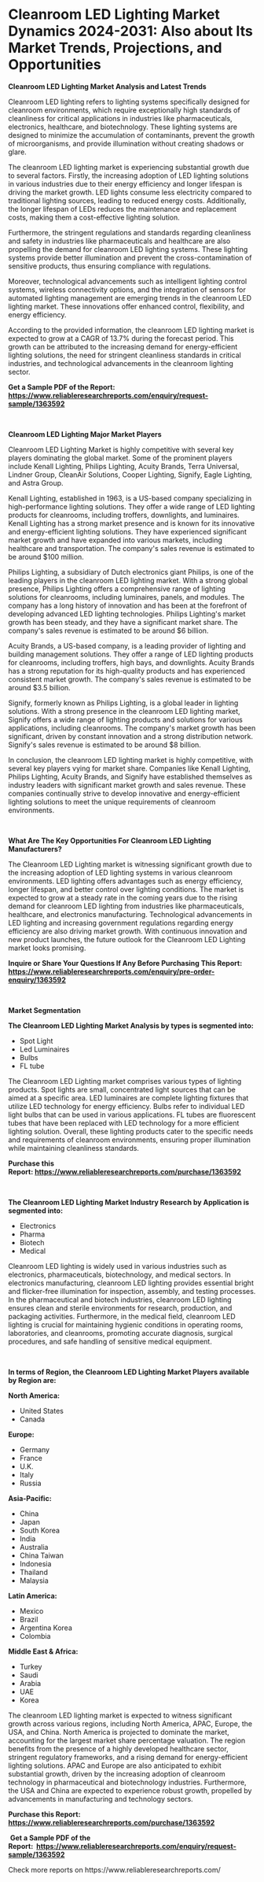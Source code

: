 <p><h1>Cleanroom LED Lighting Market Dynamics 2024-2031: Also about Its Market Trends, Projections, and Opportunities</h1></p><p><strong>Cleanroom LED Lighting Market Analysis and Latest Trends</strong></p>
<p><p>Cleanroom LED lighting refers to lighting systems specifically designed for cleanroom environments, which require exceptionally high standards of cleanliness for critical applications in industries like pharmaceuticals, electronics, healthcare, and biotechnology. These lighting systems are designed to minimize the accumulation of contaminants, prevent the growth of microorganisms, and provide illumination without creating shadows or glare.</p><p>The cleanroom LED lighting market is experiencing substantial growth due to several factors. Firstly, the increasing adoption of LED lighting solutions in various industries due to their energy efficiency and longer lifespan is driving the market growth. LED lights consume less electricity compared to traditional lighting sources, leading to reduced energy costs. Additionally, the longer lifespan of LEDs reduces the maintenance and replacement costs, making them a cost-effective lighting solution.</p><p>Furthermore, the stringent regulations and standards regarding cleanliness and safety in industries like pharmaceuticals and healthcare are also propelling the demand for cleanroom LED lighting systems. These lighting systems provide better illumination and prevent the cross-contamination of sensitive products, thus ensuring compliance with regulations.</p><p>Moreover, technological advancements such as intelligent lighting control systems, wireless connectivity options, and the integration of sensors for automated lighting management are emerging trends in the cleanroom LED lighting market. These innovations offer enhanced control, flexibility, and energy efficiency.</p><p>According to the provided information, the cleanroom LED lighting market is expected to grow at a CAGR of 13.7% during the forecast period. This growth can be attributed to the increasing demand for energy-efficient lighting solutions, the need for stringent cleanliness standards in critical industries, and technological advancements in the cleanroom lighting sector.</p></p>
<p><strong>Get a Sample PDF of the Report:&nbsp; <a href="https://www.reliableresearchreports.com/enquiry/request-sample/1363592">https://www.reliableresearchreports.com/enquiry/request-sample/1363592</a></strong></p>
<p>&nbsp;</p>
<p><strong>Cleanroom LED Lighting Major Market Players</strong></p>
<p><p>Cleanroom LED Lighting Market is highly competitive with several key players dominating the global market. Some of the prominent players include Kenall Lighting, Philips Lighting, Acuity Brands, Terra Universal, Lindner Group, CleanAir Solutions, Cooper Lighting, Signify, Eagle Lighting, and Astra Group.</p><p>Kenall Lighting, established in 1963, is a US-based company specializing in high-performance lighting solutions. They offer a wide range of LED lighting products for cleanrooms, including troffers, downlights, and luminaires. Kenall Lighting has a strong market presence and is known for its innovative and energy-efficient lighting solutions. They have experienced significant market growth and have expanded into various markets, including healthcare and transportation. The company's sales revenue is estimated to be around $100 million.</p><p>Philips Lighting, a subsidiary of Dutch electronics giant Philips, is one of the leading players in the cleanroom LED lighting market. With a strong global presence, Philips Lighting offers a comprehensive range of lighting solutions for cleanrooms, including luminaires, panels, and modules. The company has a long history of innovation and has been at the forefront of developing advanced LED lighting technologies. Philips Lighting's market growth has been steady, and they have a significant market share. The company's sales revenue is estimated to be around $6 billion.</p><p>Acuity Brands, a US-based company, is a leading provider of lighting and building management solutions. They offer a range of LED lighting products for cleanrooms, including troffers, high bays, and downlights. Acuity Brands has a strong reputation for its high-quality products and has experienced consistent market growth. The company's sales revenue is estimated to be around $3.5 billion.</p><p>Signify, formerly known as Philips Lighting, is a global leader in lighting solutions. With a strong presence in the cleanroom LED lighting market, Signify offers a wide range of lighting products and solutions for various applications, including cleanrooms. The company's market growth has been significant, driven by constant innovation and a strong distribution network. Signify's sales revenue is estimated to be around $8 billion.</p><p>In conclusion, the cleanroom LED lighting market is highly competitive, with several key players vying for market share. Companies like Kenall Lighting, Philips Lighting, Acuity Brands, and Signify have established themselves as industry leaders with significant market growth and sales revenue. These companies continually strive to develop innovative and energy-efficient lighting solutions to meet the unique requirements of cleanroom environments.</p></p>
<p>&nbsp;</p>
<p><strong>What Are The Key Opportunities For Cleanroom LED Lighting Manufacturers?</strong></p>
<p><p>The Cleanroom LED Lighting market is witnessing significant growth due to the increasing adoption of LED lighting systems in various cleanroom environments. LED lighting offers advantages such as energy efficiency, longer lifespan, and better control over lighting conditions. The market is expected to grow at a steady rate in the coming years due to the rising demand for cleanroom LED lighting from industries like pharmaceuticals, healthcare, and electronics manufacturing. Technological advancements in LED lighting and increasing government regulations regarding energy efficiency are also driving market growth. With continuous innovation and new product launches, the future outlook for the Cleanroom LED Lighting market looks promising.</p></p>
<p><strong>Inquire or Share Your Questions If Any Before Purchasing This Report: <a href="https://www.reliableresearchreports.com/enquiry/pre-order-enquiry/1363592">https://www.reliableresearchreports.com/enquiry/pre-order-enquiry/1363592</a></strong></p>
<p>&nbsp;</p>
<p><strong>Market Segmentation</strong></p>
<p><strong>The Cleanroom LED Lighting Market Analysis by types is segmented into:</strong></p>
<p><ul><li>Spot Light</li><li>Led Luminaires</li><li>Bulbs</li><li>FL tube</li></ul></p>
<p><p>The Cleanroom LED Lighting market comprises various types of lighting products. Spot lights are small, concentrated light sources that can be aimed at a specific area. LED luminaires are complete lighting fixtures that utilize LED technology for energy efficiency. Bulbs refer to individual LED light bulbs that can be used in various applications. FL tubes are fluorescent tubes that have been replaced with LED technology for a more efficient lighting solution. Overall, these lighting products cater to the specific needs and requirements of cleanroom environments, ensuring proper illumination while maintaining cleanliness standards.</p></p>
<p><strong>Purchase this Report:&nbsp;<a href="https://www.reliableresearchreports.com/purchase/1363592">https://www.reliableresearchreports.com/purchase/1363592</a></strong></p>
<p>&nbsp;</p>
<p><strong>The Cleanroom LED Lighting Market Industry Research by Application is segmented into:</strong></p>
<p><ul><li>Electronics</li><li>Pharma</li><li>Biotech</li><li>Medical</li></ul></p>
<p><p>Cleanroom LED lighting is widely used in various industries such as electronics, pharmaceuticals, biotechnology, and medical sectors. In electronics manufacturing, cleanroom LED lighting provides essential bright and flicker-free illumination for inspection, assembly, and testing processes. In the pharmaceutical and biotech industries, cleanroom LED lighting ensures clean and sterile environments for research, production, and packaging activities. Furthermore, in the medical field, cleanroom LED lighting is crucial for maintaining hygienic conditions in operating rooms, laboratories, and cleanrooms, promoting accurate diagnosis, surgical procedures, and safe handling of sensitive medical equipment.</p></p>
<p>&nbsp;</p>
<p><strong>In terms of Region, the Cleanroom LED Lighting Market Players available by Region are:</strong></p>
<p>
    <p> <strong> North America: </strong>
        <ul>
            <li>United States</li>
            <li>Canada</li>
        </ul>
        </p> 
    <p> <strong> Europe: </strong>
        <ul>
            <li>Germany</li>
            <li>France</li>
            <li>U.K.</li>
            <li>Italy</li>
            <li>Russia</li>
        </ul>
        </p> 
    <p> <strong> Asia-Pacific: </strong>
        <ul>
            <li>China</li>
            <li>Japan</li>
            <li>South Korea</li>
            <li>India</li>
            <li>Australia</li>
            <li>China Taiwan</li>
            <li>Indonesia</li>
            <li>Thailand</li>
            <li>Malaysia</li>
        </ul>
        </p> 
    <p> <strong> Latin America: </strong>
        <ul>
            <li>Mexico</li>
            <li>Brazil</li>
            <li>Argentina Korea</li>
            <li>Colombia</li>
        </ul>
        </p> 
    <p> <strong> Middle East & Africa: </strong>
        <ul>
            <li>Turkey</li>
            <li>Saudi</li>
            <li>Arabia</li>
            <li>UAE</li>
            <li>Korea</li>
        </ul>
    </p>
    </p>
<p><p>The cleanroom LED lighting market is expected to witness significant growth across various regions, including North America, APAC, Europe, the USA, and China. North America is projected to dominate the market, accounting for the largest market share percentage valuation. The region benefits from the presence of a highly developed healthcare sector, stringent regulatory frameworks, and a rising demand for energy-efficient lighting solutions. APAC and Europe are also anticipated to exhibit substantial growth, driven by the increasing adoption of cleanroom technology in pharmaceutical and biotechnology industries. Furthermore, the USA and China are expected to experience robust growth, propelled by advancements in manufacturing and technology sectors.</p></p>
<p><strong>Purchase this Report: <a href="https://www.reliableresearchreports.com/purchase/1363592">https://www.reliableresearchreports.com/purchase/1363592</a></strong></p>
<p>&nbsp;<strong>Get a Sample PDF of the Report:&nbsp;&nbsp;<a href="https://www.reliableresearchreports.com/enquiry/request-sample/1363592">https://www.reliableresearchreports.com/enquiry/request-sample/1363592</a></strong></p>
<p><strong></strong></p>
<p>Check more reports on https://www.reliableresearchreports.com/</p>